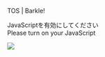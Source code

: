 TOS | Barkle!

JavaScriptを有効にしてください  
Please turn on your JavaScript

![](/static-assets/splash.png?1727938629103)
